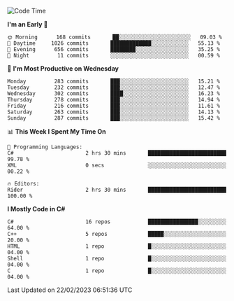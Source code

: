 <!--START_SECTION:waka-->
![Code Time](http://img.shields.io/badge/Code%20Time-940%20hrs%2032%20mins-blue)

**I'm an Early 🐤** 

```text
🌞 Morning      168 commits       ██░░░░░░░░░░░░░░░░░░░░░░░   09.03 % 
🌆 Daytime     1026 commits       █████████████░░░░░░░░░░░░   55.13 % 
🌃 Evening      656 commits       ████████░░░░░░░░░░░░░░░░░   35.25 % 
🌙 Night         11 commits       ░░░░░░░░░░░░░░░░░░░░░░░░░   00.59 % 

```
📅 **I'm Most Productive on Wednesday** 

```text
Monday         283 commits       ███░░░░░░░░░░░░░░░░░░░░░░   15.21 % 
Tuesday        232 commits       ███░░░░░░░░░░░░░░░░░░░░░░   12.47 % 
Wednesday      302 commits       ████░░░░░░░░░░░░░░░░░░░░░   16.23 % 
Thursday       278 commits       ███░░░░░░░░░░░░░░░░░░░░░░   14.94 % 
Friday         216 commits       ███░░░░░░░░░░░░░░░░░░░░░░   11.61 % 
Saturday       263 commits       ███░░░░░░░░░░░░░░░░░░░░░░   14.13 % 
Sunday         287 commits       ███░░░░░░░░░░░░░░░░░░░░░░   15.42 % 

```


📊 **This Week I Spent My Time On** 

```text
💬 Programming Languages: 
C#                       2 hrs 30 mins       █████████████████████████   99.78 % 
XML                      0 secs              ░░░░░░░░░░░░░░░░░░░░░░░░░   00.22 % 

🔥 Editors: 
Rider                    2 hrs 30 mins       █████████████████████████   100.00 % 

```

**I Mostly Code in C#** 

```text
C#                       16 repos            ████████████████░░░░░░░░░   64.00 % 
C++                      5 repos             █████░░░░░░░░░░░░░░░░░░░░   20.00 % 
HTML                     1 repo              █░░░░░░░░░░░░░░░░░░░░░░░░   04.00 % 
Shell                    1 repo              █░░░░░░░░░░░░░░░░░░░░░░░░   04.00 % 
C                        1 repo              █░░░░░░░░░░░░░░░░░░░░░░░░   04.00 % 

```



 Last Updated on 22/02/2023 06:51:36 UTC
<!--END_SECTION:waka-->
